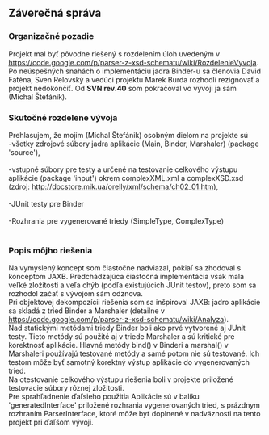 ## Záverečná správa ##
### Organizačné pozadie ###
Projekt mal byť pôvodne riešený s rozdelením úloh uvedeným v https://code.google.com/p/parser-z-xsd-schematu/wiki/RozdelenieVyvoja.
Po neúspešných snahách o implementáciu jadra Binder-u sa členovia David Fatěna, Sven Relovský a vedúci projektu Marek Burda rozhodli rezignovať a projekt nedokončiť. Od **SVN rev.40** som pokračoval vo vývoji ja sám (Michal Štefánik).

### Skutočné rozdelene vývoja ###
Prehlasujem, že mojim (Michal Štefánik) osobným dielom na projekte sú
<br>-všetky zdrojové súbory jadra aplikácie (Main, Binder, Marshaler) (package 'source'),<br>
<br>-vstupné súbory pre testy a určené na testovanie celkového výstupu aplikácie (package 'input') okrem complexXML.xml a complexXSD.xsd (zdroj: <a href='http://docstore.mik.ua/orelly/xml/schema/ch02_01.htm'>http://docstore.mik.ua/orelly/xml/schema/ch02_01.htm</a>),<br>
<br>-JUnit testy pre Binder<br>
<br>-Rozhrania pre vygenerované triedy (SimpleType, ComplexType)<br>
<br>
<h3>Popis môjho riešenia</h3>
Na vymyslený koncept som čiastočne nadviazal, pokiaľ sa zhodoval s konceptom JAXB. Predchádzajúca čiastočná implementácia však mala veľké zložitosti a veľa chýb (podľa existujúcich JUnit testov), preto som sa rozhodol začať s vývojom sám odznova. <br>
Pri objektovej dekompozícii riešenia som sa inšpiroval JAXB: jadro aplikácie sa skladá z tried Binder a Marshaler (detailne v <a href='https://code.google.com/p/parser-z-xsd-schematu/wiki/Analyza'>https://code.google.com/p/parser-z-xsd-schematu/wiki/Analyza</a>). <br>
Nad statickými metódami triedy Binder boli ako prvé vytvorené aj JUnit testy. Tieto metódy sú použité aj v triede Marshaler a sú kritické pre korektnosť aplikácie. Hlavné metódy bind() v Binderi a marshal() v Marshaleri používajú testované metódy a samé potom nie sú testované. Ich testom môže byť samotný korektný výstup aplikácie do vygenerovaných tried. <br>
Na otestovanie celkového výstupu riešenia boli v projekte priložené testovacie súbory rôznej zložitosti.<br>
Pre sprahľadnenie ďaľsieho použitia Aplikácie sú v balíku 'generatedInterface' priložené rozhrania vygenerovaných tried, s prázdnym rozhraním ParserInterface, ktoré môže byť doplnené v nadväznosti na tento projekt pri ďaľšom vývoji.